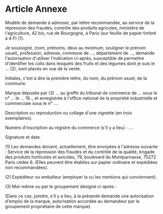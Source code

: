 # Article Annexe

Modèle de demande à adresser, par lettre recommandée, au service de la répression des fraudes, contrôle des produits agricoles, ministère de l'agriculture, 42 bis, rue de Bourgogne, à Paris (sur feuille de papier timbré à 4 F) (1).

Je soussigné, (nom, prénoms, deux au minimum, souligner le prénom usuel), profession, adresse, commune de ..., département de ..., demande l'autorisation d'utiliser l'indication ci-après, susceptible de permettre d'identifier les colis dans lesquels des fruits et des légumes dont je suis le ... (2), sont placés en vue de la vente.

Initiales, c'est à dire la première lettre, du nom, du prénom usuel, de la commune.

Marque déposée par (3) ... au greffe du tribunal de commerce de ... sous le n° ... le ... 19.., et enregistrée à l'office national de la propriété industrielle et commerciale sous le n° ....

Description ou reproduction ou collage d'une vignette (en trois exemplaires).

Numéro d'inscription au registre du commerce (s'il y a lieu) : ....

Signature et date.

(1) Les demandes doivent, actuellement, être envoyées à l'adresse suivante : Service de la répression des fraudes et du contrôle de la qualité, brigade des produits horticoles et avicoles, 79, boulevard du Montparnasse, 75272 Paris cédex 6. (Elles peuvent être établies sur papier ordinaire et expédiées non recommandées).

(2) Expéditeur ou emballeur (employer la ou les mentions qui conviennent).

(3) Moi-même ou par le groupement désigné ci-après :

(Dans ce cas, joindre, s'il y a lieu, à la présente demande une autorisation d'emploi de la marque, autorisation accordée au demandeur par le groupement propriétaire de cette marque).
